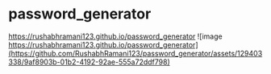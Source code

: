 # password_generator
 https://rushabhramani123.github.io/password_generator
![image https://rushabhramani123.github.io/password_generator](https://github.com/RushabhRamani123/password_generator/assets/129403338/9af8903b-01b2-4192-92ae-555a72ddf798)

